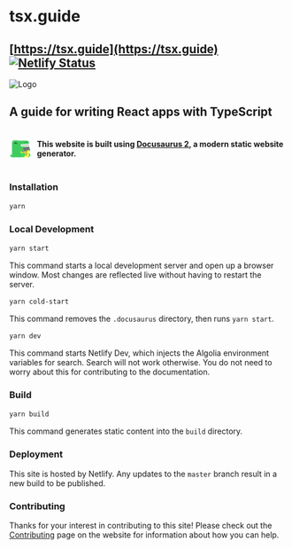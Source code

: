 # tsx.guide

## [https://tsx.guide](https://tsx.guide) [![Netlify Status](https://api.netlify.com/api/v1/badges/6405ed4b-0a96-4cbf-b786-3bc3bc8f0782/deploy-status)](https://app.netlify.com/sites/tsx-guide/deploys)

<img src="https://res.cloudinary.com/gojutin/image/upload/v1584239143/www.tsx.guide/tsx-guide-logo.png" alt="Logo" width="70%" />

## A guide for writing React apps with TypeScript

<div style="display: flex; align-items: center;">
<img src="./static/img/docusaurus-logo.svg" alt="Docusaurus Logo" width="40px" style="margin-right: 10px;"/>

#### This website is built using [Docusaurus 2](https://v2.docusaurus.io/), a modern static website generator.

</div>

### **Installation**

```sh
yarn
```

### **Local Development**

```sh
yarn start
```

This command starts a local development server and open up a browser window. Most changes are reflected live without having to restart the server.

```sh
yarn cold-start
```

This command removes the `.docusaurus` directory, then runs `yarn start`.

```sh
yarn dev
```

This command starts Netlify Dev, which injects the Algolia environment variables for search. Search will not work otherwise. You do not need to worry about this for contributing to the documentation.

### **Build**

```sh
yarn build
```

This command generates static content into the `build` directory.

### **Deployment**

This site is hosted by Netlify. Any updates to the `master` branch result in a new build to be published.

### **Contributing**

Thanks for your interest in contributing to this site! Please check out the [Contributing](https://www.tsx.guide/introduction/contributing) page on the website for information about how you can help.
